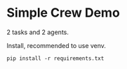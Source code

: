 # Simple Crew Demo

2 tasks and 2 agents.

Install, recommended to use venv.

```shell
pip install -r requirements.txt
```